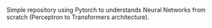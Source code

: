 Simple repository using Pytorch to understands Neural Networks from scratch (Perceptron to Transformers architecture).

